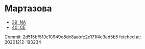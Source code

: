# Мартазова
- [39: NA](39.md)
- [40: CE](40.md)

Commit: 2d515bf510c10949e8dc8aabfe2e171f4e3ad5b5
 fetched at: 20201212-193234
